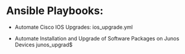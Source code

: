 <h1> Ansible Playbooks:</h1>

- Automate Cisco IOS Upgrades:  ios_upgrade.yml

- Automate Installation and Upgrade of Software Packages on Junos Devices  junos_upgrad$

